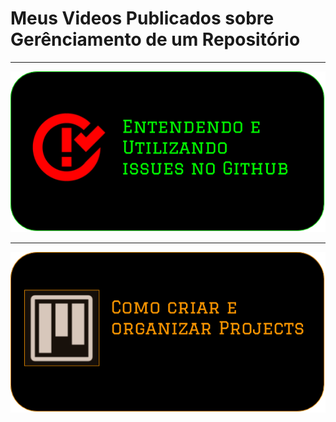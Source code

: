 # Meus Videos Publicados sobre Gerênciamento de um Repositório

---

[![](images/video_images/issues_github.png)](https://youtu.be/XEwH48El_1s)

---

[![](images/video_images/projects_github.png)](https://youtu.be/XjobnItmYWg)